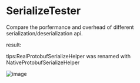 # SerializeTester

Compare the porfermance and overhead of different serialization/deserialization api.

result:

tips:RealProtobufSerializeHelper was renamed with NativeProtobufSerializeHelper

![image](https://github.com/NeverMorewd/SerializeTester/assets/10544200/e5ee27f1-88e4-49c8-b032-a251c1e22c56)
